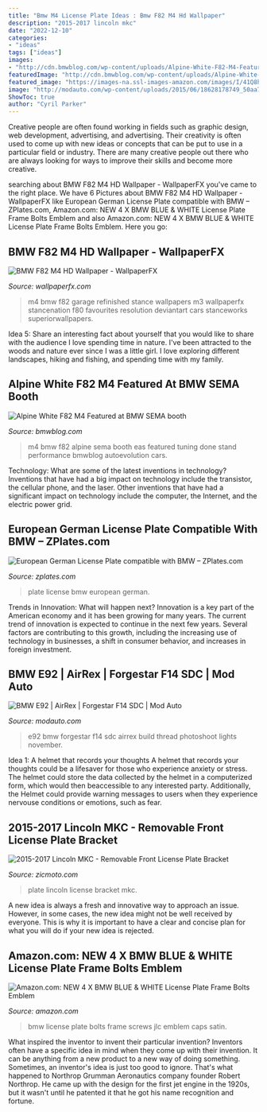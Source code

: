 ```yaml
---
title: "Bmw M4 License Plate Ideas : Bmw F82 M4 Hd Wallpaper"
description: "2015-2017 lincoln mkc"
date: "2022-12-10"
categories:
- "ideas"
tags: ["ideas"]
images:
- "http://cdn.bmwblog.com/wp-content/uploads/Alpine-White-F82-M4-Featured-In-BMW-NA-SEMA-Booth-5.jpg"
featuredImage: "http://cdn.bmwblog.com/wp-content/uploads/Alpine-White-F82-M4-Featured-In-BMW-NA-SEMA-Booth-5.jpg"
featured_image: "https://images-na.ssl-images-amazon.com/images/I/41Q8ha1QY5L._SL500_AC_SS350_.jpg"
image: "http://modauto.com/wp-content/uploads/2015/06/18628178749_50aa7449e7_o.jpg"
ShowToc: true
author: "Cyril Parker"
---
```



Creative people are often found working in fields such as graphic design, web development, advertising, and advertising. Their creativity is often used to come up with new ideas or concepts that can be put to use in a particular field or industry. There are many creative people out there who are always looking for ways to improve their skills and become more creative.

	

		
searching about BMW F82 M4 HD Wallpaper - WallpaperFX you've came to the right place. We have 6 Pictures about BMW F82 M4 HD Wallpaper - WallpaperFX like European German License Plate compatible with BMW – ZPlates.com, Amazon.com: NEW 4 X BMW BLUE &amp; WHITE License Plate Frame Bolts Emblem and also Amazon.com: NEW 4 X BMW BLUE &amp; WHITE License Plate Frame Bolts Emblem. Here you go:
		
    
## BMW F82 M4 HD Wallpaper - WallpaperFX

<img loading=lazy src="https://wallpaperfx.com/uploads/wallpapers/2015/04/07/16176/preview_bmw-f82-m4.jpg" onerror="this.onerror=null;this.src='https://tse3.mm.bing.net/th?id=OIP.9z9_Tu_xA3f-818x61M5xwHaEK&amp;pid=15.1';" alt="BMW F82 M4 HD Wallpaper - WallpaperFX">

_Source: wallpaperfx.com_

>m4 bmw f82 garage refinished stance wallpapers m3 wallpaperfx stancenation f80 favourites resolution deviantart cars stanceworks superiorwallpapers. 

	

Idea 5: Share an interesting fact about yourself that you would like to share with the audience
I love spending time in nature. I've been attracted to the woods and nature ever since I was a little girl. I love exploring different landscapes, hiking and fishing, and spending time with my family.

    
## Alpine White F82 M4 Featured At BMW SEMA Booth

<img loading=lazy src="http://cdn.bmwblog.com/wp-content/uploads/Alpine-White-F82-M4-Featured-In-BMW-NA-SEMA-Booth-5.jpg" onerror="this.onerror=null;this.src='https://tse1.mm.bing.net/th?id=OIP.lij-afaNhmpLx0YjEo2dwwHaEo&amp;pid=15.1';" alt="Alpine White F82 M4 Featured at BMW SEMA booth">

_Source: bmwblog.com_

>m4 bmw f82 alpine sema booth eas featured tuning done stand performance bmwblog autoevolution cars. 

	

Technology: What are some of the latest inventions in technology?
Inventions that have had a big impact on technology include the transistor, the cellular phone, and the laser. Other inventions that have had a significant impact on technology include the computer, the Internet, and the electric power grid.

    
## European German License Plate Compatible With BMW – ZPlates.com

<img loading=lazy src="http://cdn.shopify.com/s/files/1/2223/6093/products/IMG_9727_1024x1024.jpg?v=1518592972" onerror="this.onerror=null;this.src='https://tse3.mm.bing.net/th?id=OIP.N7GGGgboy1pLHtsSMzw26QHaFM&amp;pid=15.1';" alt="European German License Plate compatible with BMW – ZPlates.com">

_Source: zplates.com_

>plate license bmw european german. 

	

Trends in Innovation: What will happen next?
Innovation is a key part of the American economy and it has been growing for many years. The current trend of innovation is expected to continue in the next few years. Several factors are contributing to this growth, including the increasing use of technology in businesses, a shift in consumer behavior, and increases in foreign investment.

    
## BMW E92 | AirRex | Forgestar F14 SDC | Mod Auto

<img loading=lazy src="http://modauto.com/wp-content/uploads/2015/06/18628178749_50aa7449e7_o.jpg" onerror="this.onerror=null;this.src='https://tse3.mm.bing.net/th?id=OIP.DSQpxJjFA21eQTlGpFCYrwHaEo&amp;pid=15.1';" alt="BMW E92 | AirRex | Forgestar F14 SDC | Mod Auto">

_Source: modauto.com_

>e92 bmw forgestar f14 sdc airrex build thread photoshoot lights november. 

	

Idea 1: A helmet that records your thoughts
A helmet that records your thoughts could be a lifesaver for those who experience anxiety or stress. The helmet could store the data collected by the helmet in a computerized form, which would then beaccessible to any interested party. Additionally, the Helmet could provide warning messages to users when they experience nervouse conditions or emotions, such as fear.

    
## 2015-2017 Lincoln MKC - Removable Front License Plate Bracket

<img loading=lazy src="https://cdn11.bigcommerce.com/s-llb5qhunv2/products/515/images/2686/SNS70_1__28236.1479491571.500.750.jpg?c=2" onerror="this.onerror=null;this.src='https://tse4.mm.bing.net/th?id=OIP.kWpMUwA9wBtz-Xjz_2U8ngHaE8&amp;pid=15.1';" alt="2015-2017 Lincoln MKC - Removable Front License Plate Bracket">

_Source: zicmoto.com_

>plate lincoln license bracket mkc. 

	

A new idea is always a fresh and innovative way to approach an issue. However, in some cases, the new idea might not be well received by everyone. This is why it is important to have a clear and concise plan for what you will do if your new idea is rejected.

    
## Amazon.com: NEW 4 X BMW BLUE &amp; WHITE License Plate Frame Bolts Emblem

<img loading=lazy src="https://images-na.ssl-images-amazon.com/images/I/41Q8ha1QY5L._SL500_AC_SS350_.jpg" onerror="this.onerror=null;this.src='https://tse1.mm.bing.net/th?id=OIP.8XMTkau2JMG9vkkVkLNzEQAAAA&amp;pid=15.1';" alt="Amazon.com: NEW 4 X BMW BLUE &amp; WHITE License Plate Frame Bolts Emblem">

_Source: amazon.com_

>bmw license plate bolts frame screws jlc emblem caps satin. 

	

What inspired the inventor to invent their particular invention?
Inventors often have a specific idea in mind when they come up with their invention. It can be anything from a new product to a new way of doing something. Sometimes, an inventor's idea is just too good to ignore. That's what happened to Northrop Grumman Aeronautics company founder Robert Northrop. He came up with the design for the first jet engine in the 1920s, but it wasn't until he patented it that he got his name recognition and fortune.

